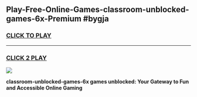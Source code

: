 
## Play-Free-Online-Games-classroom-unblocked-games-6x-Premium #bygja
<h3>
<a href="https://premium.freeplayer.one?title=classroom-unblocked-games-6x&ref=8M">CLICK TO PLAY</a></h3>
<hr>

<h3>
<a href="https://premium.freeplayer.one?title=classroom-unblocked-games-6x&ref=8M">CLICK 2 PLAY</a>
  
</h3>

<a href="https://premium.freeplayer.one?title=classroom-unblocked-games-6x&ref=8M"><img src="https://clearcache.store/games.png"></a>


**classroom-unblocked-games-6x games unblocked: Your Gateway to Fun and Accessible Online Gaming**
